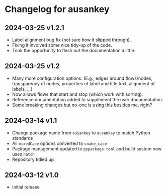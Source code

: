 # Changelog for ausankey

## 2024-03-25 v1.2.1

* Label alignment bug fix (not sure how it slipped through).
* Fixing it involved some nice tidy-up of the code. 
* Took the opportunity to flesh out the documentation a little.


## 2024-03-25 v1.2

* Many more configuration options. (E.g., edges around flows/nodes, transparency of nodes, properties of label and title text, alignment of labels, …)
* Now allows flows that start and stop (which work with sorting).
* Reference documentation added to supplement the user documentation.
* Some breaking changes but no-one is using this besides me, right?
 

## 2024-03-14 v1.1

* Change package name from `auSankey` to `ausankey` to match Python standards
* All `mixedCase` options converted to `snake_case`
* Package management updated to `pypackage.toml` and build system now uses `hatch`
* Repository tidied up


## 2024-03-12 v1.0

* Initial release
